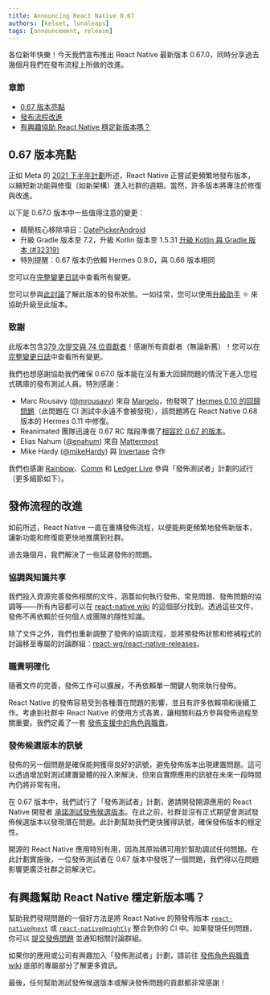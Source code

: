 ```yaml
---
title: Announcing React Native 0.67
authors: [kelset, lunaleaps]
tags: [announcement, release]
---
```


各位新年快樂！今天我們宣布推出 React Native 最新版本 0.67.0，同時分享過去幾個月我們在發布流程上所做的改進。

### 章節

- [0.67 版本亮點](/blog/2022/01/19/version-067#highlights-of-067)
- [發布流程改進](/blog/2022/01/19/version-067#improvements-to-release-process)
- [有興趣協助 React Native 穩定新版本嗎？](/blog/2022/01/19/version-067#interested-in-helping-react-native-stabilise-new-releases)

<!--truncate-->

## 0.67 版本亮點

正如 Meta 的 [2021 下半年計劃](https://reactnative.dev/blog/2021/08/19/h2-2021)所述，React Native 正嘗試更頻繁地發布版本，以縮短新功能與修復（如新架構）進入社群的週期。當然，許多版本將專注於修復與改進。

以下是 0.67.0 版本中一些值得注意的變更：

- 精簡核心移除項目：[DatePickerAndroid](https://github.com/facebook/react-native/commit/7a770526c626e6659a12939f8c61057a688aa623#diff-e727e4bdf3657fd1d798edcd6b099d6e092f8573cba266154583a746bba0f346)
- 升級 Gradle 版本至 7.2，升級 Kotlin 版本至 1.5.31 [升級 Kotlin 與 Gradle 版本 (#32319)](https://github.com/facebook/react-native/commit/9ae3367431428748f5486c782199beb4f9c6b477)
- 特別提醒：0.67 版本仍依賴 Hermes 0.9.0，與 0.66 版本相同

您可以在[完整變更日誌](https://github.com/facebook/react-native/blob/main/CHANGELOG.md#v0670)中查看所有變更。

您可以參與[此討論](https://github.com/reactwg/react-native-releases/discussions/10)了解此版本的發布狀態。一如往常，您可以使用[升級助手](https://react-native-community.github.io/upgrade-helper/) ⚛️ 來協助升級至此版本。

### 致謝

此版本包含[379 次提交與 74 位貢獻者](https://github.com/facebook/react-native/compare/0.66-stable...0.67-stable)！感謝所有貢獻者（無論新舊）！您可以在[完整變更日誌](https://github.com/facebook/react-native/blob/main/CHANGELOG.md#v0670)中查看所有變更。

我們也想感謝協助我們確保 0.67.0 版本能在沒有重大回歸問題的情況下進入您程式碼庫的發布測試人員。特別感謝：

- Marc Rousavy ([@mrousavy](https://github.com/mrousavy)) 來自 [Margelo](https://margelo.io/)，他發現了 [Hermes 0.10 的回歸問題](https://github.com/facebook/hermes/issues/649)（此問題在 CI 測試中永遠不會被發現），該問題將在 React Native 0.68 版本的 Hermes 0.11 中修復。
- Reanimated 團隊迅速在 0.67 RC 階段準備了[相容於 0.67 的版本](https://github.com/software-mansion/react-native-reanimated/releases/tag/2.2.4)。
- Elias Nahum ([@enahum](https://github.com/enahum)) 來自 [Mattermost](https://mattermost.com/)
- Mike Hardy ([@mikeHardy](https://github.com/mikeHardy)) 與 [Invertase](https://invertase.io/) 合作

我們也感謝 [Rainbow](https://rainbow.me/)、[Comm](https://comm.app/) 和 [Ledger Live](https://www.ledger.com/ledger-live) 參與「發佈測試者」計劃的試行（更多細節如下）。

## 發佈流程的改進

如前所述，React Native 一直在重構發佈流程，以便能夠更頻繁地發佈新版本，讓新功能和修復能更快地推廣到社群。

過去幾個月，我們解決了一些延遲發佈的問題。

### 協調與知識共享

我們投入資源完善發佈相關的文件，涵蓋如何執行發佈、常見問題、發佈問題的協調等——所有內容都可以在 [react-native wiki](https://github.com/facebook/react-native/wiki/Releases) 的這個部分找到。透過這些文件，發佈不再依賴於任何個人或團隊的隱性知識。

除了文件之外，我們也重新調整了發佈的協調流程，並將預發佈狀態和修補程式的討論移至專屬的討論群組：[react-wg/react-native-releases](https://github.com/reactwg/react-native-releases/discussions)。

### 職責明確化

隨著文件的完善，發佈工作可以擴展，不再依賴單一關鍵人物來執行發佈。

React Native 的發佈容易受到各種潛在問題的影響，並且有許多依賴項和後續工作。考慮到社群中 React Native 的使用方式各異，讓相關利益方參與發佈過程至關重要。我們定義了一套 [發佈支援中的角色與職責](https://github.com/facebook/react-native/wiki/Release-Roles-and-Responsibilities)。

### 發佈候選版本的訊號

發佈的另一個問題是確保能夠獲得良好的訊號，避免發佈版本出現建置問題。這可以透過增加對測試建置變體的投入來解決，但來自實際應用的訊號在未來一段時間內仍將非常有用。

在 0.67 版本中，我們試行了「發佈測試者」計劃，邀請開發開源應用的 React Native 開發者 [承諾測試發佈候選版本](https://github.com/facebook/react-native/wiki/Release-Roles-and-Responsibilities#release-tester-responsibilities)。在此之前，社群並沒有正式期望會測試發佈候選版本以發現潛在問題。此計劃幫助我們更快獲得訊號，確保發佈版本的穩定性。

開源的 React Native 應用特別有用，因為其原始碼可用於幫助調試任何問題。在此計劃實施後，一位發佈測試者在 0.67 版本中發現了一個問題，我們得以在問題影響更廣泛社群之前解決它。

## 有興趣幫助 React Native 穩定新版本嗎？

幫助我們發現問題的一個好方法是將 React Native 的預發佈版本 [`react-native@next`](https://www.npmjs.com/package/react-native) 或 [`react-native@nightly`](https://www.npmjs.com/package/react-native) 整合到你的 CI 中。如果發現任何問題，你可以 [提交發佈問題](https://github.com/facebook/react-native/issues/new?assignees=&labels=Needs%3A+Triage+%3Amag%3A%2CType%3A+Upgrade+Issue&template=upgrade-regression-form.yml) 並通知相關討論群組。

如果你的應用或公司有興趣加入「發佈測試者」計劃，請前往 [發佈角色與職責 wiki](https://github.com/facebook/react-native/wiki/Release-Roles-and-Responsibilities#release-tester-responsibilities) 底部的專屬部分了解更多資訊。

最後，任何幫助測試發佈候選版本或解決發佈問題的貢獻都非常感謝！